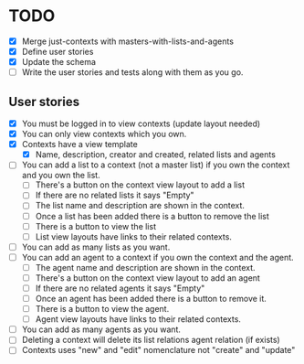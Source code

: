 # TODO

- [x] Merge just-contexts with masters-with-lists-and-agents
- [x] Define user stories
- [x] Update the schema
- [ ] Write the user stories and tests along with them as you go.

## User stories

- [x] You must be logged in to view contexts (update layout needed)
- [x] You can only view contexts which you own.
- [x] Contexts have a view template
    - [x] Name, description, creator and created, related lists and agents
- [ ] You can add a list to a context (not a master list) if you own the context and you own the list.
    - [ ] There's a button on the context view layout to add a list
    - [ ] If there are no related lists it says "Empty"
    - [ ] The list name and description are shown in the context.
    - [ ] Once a list has been added there is a button to remove the list
    - [ ] There is a button to view the list
    - [ ] List view layouts have links to their related contexts.
- [ ] You can add as many lists as you want.
- [ ] You can add an agent to a context if you own the context and the agent.
    - [ ] The agent name and description are shown in the context.
    - [ ] There's a button on the context view layout to add an agent
    - [ ] If there are no related agents it says "Empty"
    - [ ] Once an agent has been added there is a button to remove it.
    - [ ] There is a button to view the agent.
    - [ ] Agent view layouts have links to their related contexts.
- [ ] You can add as many agents as you want.
- [ ] Deleting a context will delete its list relations agent relation (if exists)
- [ ] Contexts uses "new" and "edit" nomenclature not "create" and "update"
